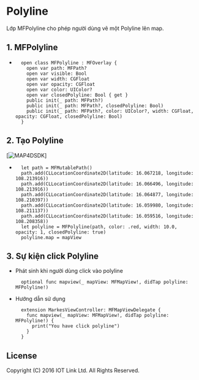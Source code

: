 # Polyline
Lớp MFPolyline cho phép người dùng vẽ một Polyline lên map.


## 1. MFPolyline

  - 
    ```switf
      open class MFPolyline : MFOverlay {
        open var path: MFPath?
        open var visible: Bool
        open var width: CGFloat
        open var opacity: CGFloat
        open var color: UIColor?
        open var closedPolyline: Bool { get }
        public init(_ path: MFPath?)
        public init(_ path: MFPath?, closedPolyline: Bool)
        public init(_ path: MFPath?, color: UIColor?, width: CGFloat, opacity: CGFloat, closedPolyline: Bool)
      }
    ```

## 2. Tạo Polyline 

  [![MAP4DSDK](https://raw.githubusercontent.com/iotlinkadmin/map4d-ios-sdk/master/docs/resource/4-polyline.png)]

  - 
    ```switf
      let path = MFMutablePath()
      path.add(CLLocationCoordinate2D(latitude: 16.067218, longitude: 108.213916))
      path.add(CLLocationCoordinate2D(latitude: 16.066496, longitude: 108.213916))
      path.add(CLLocationCoordinate2D(latitude: 16.064877, longitude: 108.210397))
      path.add(CLLocationCoordinate2D(latitude: 16.059980, longitude: 108.211137))
      path.add(CLLocationCoordinate2D(latitude: 16.059516, longitude: 108.208358))
      let polyline = MFPolyline(path, color: .red, width: 10.0, opacity: 1, closedPolyline: true)
      polyline.map = mapView
    ```

## 3. Sự kiện click Polyline 

  - Phát sinh khi người dùng click vào polyline 
    ```switf
      optional func mapview(_ mapView: MFMapView!, didTap polyline: MFPolyline!)
    ```
  - Hướng dẫn sử dụng
    ```switf
      extension MarkesViewController: MFMapViewDelegate {
        func mapview(_ mapView: MFMapView!, didTap polyline: MFPolyline!) {
          print("You have click polyline")
        }
      }
    ```


License
-------

Copyright (C) 2016 IOT Link Ltd. All Rights Reserved.